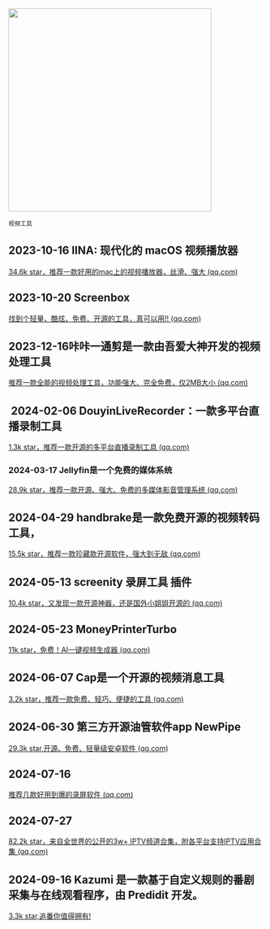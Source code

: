 <img src="https://img.picui.cn/free/2024/10/23/671868ae3e22f.png" width="400" />  

<small>视频工具</small>

## 2023-10-16 **IINA: 现代化的 macOS 视频播放器**

[34.6k star，推荐一款好用的mac上的视频播放器，丝滑、强大 (qq.com)](https://mp.weixin.qq.com/s?__biz=MzU4MjY3Mzc3OQ==&mid=2247488695&idx=1&sn=3182eb0ce82f0ad1f55b781568b409c4&chksm=fdb5e0abcac269bd595340068a461ad9c5388abad17659a785c9e6b332d5c0df5f5a2a897e61&token=1471711010&lang=zh_CN#rd)

## 2023-10-20 Screenbox

[找到个轻量、酷炫、免费、开源的工具，真可以用!! (qq.com)](https://mp.weixin.qq.com/s?__biz=MzU4MjY3Mzc3OQ==&mid=2247488788&idx=1&sn=9fe073b69f761726dbe46884809d1efe&chksm=fdb5e108cac2681e62850aa4102e43f8774fd11c2c9deba02dc6157d7f3a800b856640ade462&token=1471711010&lang=zh_CN#rd)

## 2023-12-16咔咔一通剪是一款由吾爱大神开发的视频处理工具

[推荐一款全能的视频处理工具，功能强大、完全免费，仅2MB大小 (qq.com)](https://mp.weixin.qq.com/s?__biz=MzU4MjY3Mzc3OQ==&mid=2247489587&idx=1&sn=76cb1400b292ca0fe2fb735c0c9912dc&chksm=fdb5ec2fcac265390aa042961bdb63161c11992aa0b4c273efc1c26cb825dc37897719f3f759&token=1471711010&lang=zh_CN#rd)

##  2024-02-06 **DouyinLiveRecorder：一款多平台直播录制工具**

[1.3k star，推荐一款开源的多平台直播录制工具 (qq.com)](https://mp.weixin.qq.com/s?__biz=MzU4MjY3Mzc3OQ==&mid=2247490151&idx=1&sn=0481bf16a6c93b1d5f47bcde28f96cea&chksm=fdb5ee7bcac2676d95952244a2947daac9e0cae345bc3817ad4d556daeda0bf9d7defbc8efba&token=1471711010&lang=zh_CN#rd)

### 2024-03-17 Jellyfin是一个免费的媒体系统

[28.9k star，推荐一款开源、强大、免费的多媒体影音管理系统 (qq.com)](https://mp.weixin.qq.com/s?__biz=MzU4MjY3Mzc3OQ==&mid=2247490614&idx=1&sn=3cca716998b7f433844dc56e4cef87f2&chksm=fdb5e82acac2613c4a50e91e6509523a3f1020bfa566c6e116ee4afe9b924f9f8e580646695a&token=142817528&lang=zh_CN#rd)

## 2024-04-29 handbrake是一款免费开源的视频转码工具，

[15.5k star，推荐一款珍藏款开源软件，强大到无敌 (qq.com)](https://mp.weixin.qq.com/s?__biz=MzU4MjY3Mzc3OQ==&mid=2247491068&idx=1&sn=563e0b9b39785e71e411b285479f7cbe&chksm=fdb5e9e0cac260f6d1437dd423fe0e6549479a8973747aec5cabac39a5a8379b2b47ff47727d&token=530396526&lang=zh_CN#rd)

## 2024-05-13 screenity 录屏工具 插件

[10.4k star，又发现一款开源神器，还是国外小姐姐开源的 (qq.com)](https://mp.weixin.qq.com/s?__biz=MzU4MjY3Mzc3OQ==&mid=2247491288&idx=1&sn=1ffd903f455586e7c981250c6b6e8698&chksm=fdb5eac4cac263d2f23e9bb66f7f0d5951481ba04ad00a916c513e74fe4b8d0f2d1329cbcc81&token=530396526&lang=zh_CN#rd)

## 2024-05-23 MoneyPrinterTurbo

[11k star，免费！AI一键视频生成器 (qq.com)](https://mp.weixin.qq.com/s?__biz=MzU4MjY3Mzc3OQ==&mid=2247491460&idx=1&sn=e095de317f9e1b9b89f2f49c93f66810&chksm=fdb5eb98cac2628e7ed5b32ad2c6a22e8df173f0edcbc13c01ce71971c0b8386633d60ad0760&token=530396526&lang=zh_CN#rd)

## 2024-06-07 Cap是一个开源的视频消息工具

[3.2k star，推荐一款免费、轻巧、便捷的工具 (qq.com)](https://mp.weixin.qq.com/s?__biz=MzU4MjY3Mzc3OQ==&mid=2247491663&idx=1&sn=c8faecb8d446d9d3d1b56d349b407542&chksm=fdb61453cac19d457f6db3948a39327f7ad9bdcb020112e862dc6edca58589446259560ea6e2&token=1235617352&lang=zh_CN#rd)

## 2024-06-30 第三方开源油管软件app NewPipe

[29.3k star,开源、免费、轻量级安卓软件 (qq.com)](https://mp.weixin.qq.com/s?__biz=MzU4MjY3Mzc3OQ==&mid=2247492073&idx=1&sn=336a89349e9d2f1d7ffdbe513714dfcb&chksm=fdb615f5cac19ce385c30750b273aebb600c9af36e22de5ffbdf9d7992084762a258e43a88f9&token=1387101140&lang=zh_CN#rd)

## 2024-07-16 

[推荐几款好用到爆的录屏软件 (qq.com)](https://mp.weixin.qq.com/s?__biz=MzU4MjY3Mzc3OQ==&mid=2247492313&idx=1&sn=13f8546eedb9cd64607c8448ca059de3&chksm=fdb616c5cac19fd3a084627eaebc829dd20b641f61d7fad43830cab9ca389821a09c3668c317&token=1387101140&lang=zh_CN#rd)

## 2024-07-27

[82.2k star，来自全世界的公开的3w+ IPTV频道合集，附各平台支持IPTV应用合集 (qq.com)](https://mp.weixin.qq.com/s?__biz=MzU4MjY3Mzc3OQ==&mid=2247492606&idx=1&sn=0f4ab97f7d2b4ef0e9f6e167618287b6&chksm=fdb617e2cac19ef4011db8c17189a13c5e33b95ce6eceabe8af56ee6a29c968de8139a2b3a76&token=1387101140&lang=zh_CN#rd)

## 2024-09-16  Kazumi 是一款基于自定义规则的番剧采集与在线观看程序，由 Predidit 开发。

[3.3k star,追番你值得拥有!](https://mp.weixin.qq.com/s?__biz=MzU4MjY3Mzc3OQ==&mid=2247494602&idx=1&sn=be87d7f385599b2d5774bed128d1be78&chksm=fdb61fd6cac196c050c6ca397cfa0eae3b14f27c4efd59f1e837e1bc5a32b5b469e982f13a40&token=1264986599&lang=zh_CN#rd)